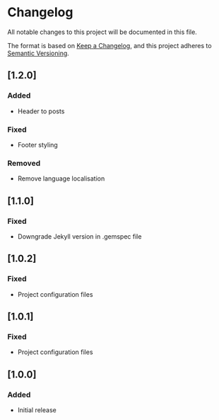 # Changelog

All notable changes to this project will be documented in this file.

The format is based on [Keep a Changelog](https://keepachangelog.com/en/1.1.0/), and this project adheres to [Semantic Versioning](https://semver.org/spec/v2.0.0.html).

## [1.2.0]

### Added

-   Header to posts

### Fixed

-   Footer styling

### Removed

-   Remove language localisation

## [1.1.0]

### Fixed

-   Downgrade Jekyll version in .gemspec file

## [1.0.2]

### Fixed

-   Project configuration files

## [1.0.1]

### Fixed

-   Project configuration files

## [1.0.0]

### Added

-   Initial release
